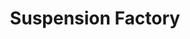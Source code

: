 ---
title: "Suspension Factory"
url: /saalfelden-am-steinernen-meer/suspension-factory/
shop: Fahrrad
---